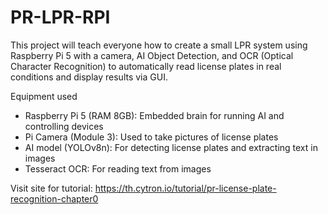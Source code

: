# PR-LPR-RPI
This project will teach everyone how to create a small LPR system using Raspberry Pi 5 with a camera, AI Object Detection, and OCR (Optical Character Recognition) to automatically read license plates in real conditions and display results via GUI.

Equipment used
- Raspberry Pi 5 (RAM 8GB): Embedded brain for running AI and controlling devices
- Pi Camera (Module 3): Used to take pictures of license plates
- AI model (YOLOv8n): For detecting license plates and extracting text in images
- Tesseract OCR: For reading text from images

Visit site for tutorial: https://th.cytron.io/tutorial/pr-license-plate-recognition-chapter0
